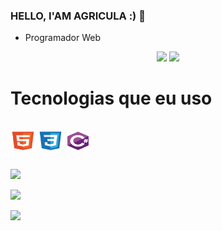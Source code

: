 ### HELLO, I'AM AGRICULA :) 👋

- Programador Web


<div align="center">
 
  <img height="150em" src="https://github-readme-stats.vercel.app/api?username=LucasAprigio&show_icons=true&theme=dark&include_all_commits=true&count_private=true%22/%3E">
  
 <img height="150em" src="https://github-readme-stats.vercel.app/api/top-langs/?username=LucasAprigio&layout=compact&langs_count=7&theme=dark">
</div> 


  # Tecnologias que eu uso 

  <div style="display: inline_block"><br>
  <img align= "center" alt= "Rafa-HTML" height="30" width="40" src="https://raw.githubusercontent.com/devicons/devicon/master/icons/html5/html5-original.svg">
  <img align= "center" alt= "Rafa-CSS" height="30" width="40" src="https://raw.githubusercontent.com/devicons/devicon/master/icons/css3/css3-original.svg">
 <img align= "center" alt= "Rafa-csharp" height="30" width="40" src="https://raw.githubusercontent.com/devicons/devicon/master/icons/csharp/csharp-original.svg">
 

  ## 

 <div> 
<a href="https://instagram.com/_lczn" target="_blank"><img src="https://img.shields.io/badge/-Instagram-%23E4405F?style=for-the- badge&logo=instagram&logoColor=white" target="_blank"></a> 
  
<a href = "mailto:lucasaprigio335@gmail.com"><img src="https://img.shields.io/badge/-Gmail-%23333?style=for-the-badge&logo=gmail&logoColor=white " target="_blank"></a>
  
<a href="https://www.linkedin.com/in/lucas-aprigio-9a8aa3217/" target="_blank"><img src="https://img.shields.io/badge/-LinkedIn-%230077B5?style =for-the-badge&logo=linkedin&logoColor=white" target="_blank"></a> 
<div>

 
